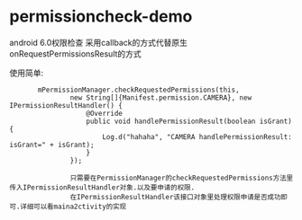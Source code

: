 # permissioncheck-demo
android 6.0权限检查 采用callback的方式代替原生onRequestPermissionsResult的方式

使用简单:

 ```mPermissionManager=new PermissionManager();
        mPermissionManager.checkRequestedPermissions(this,
                new String[]{Manifest.permission.CAMERA}, new IPermissionResultHandler() {
                    @Override
                    public void handlePermissionResult(boolean isGrant) {
                        Log.d("hahaha", "CAMERA handlePermissionResult: isGrant=" + isGrant);
                    }
                });
                
                只需要在PermissionManager的checkRequestedPermissions方法里传入IPermissionResultHandler对象.以及要申请的权限.
                在IPermissionResultHandler该接口对象里处理权限申请是否成功即可.详细可以看maina2ctivity的实现
